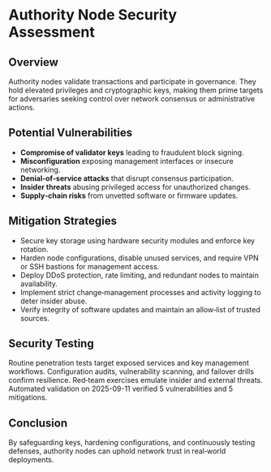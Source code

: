 # Authority Node Security Assessment

## Overview
Authority nodes validate transactions and participate in governance. They hold elevated privileges and cryptographic keys, making them prime targets for adversaries seeking control over network consensus or administrative actions.

## Potential Vulnerabilities
- **Compromise of validator keys** leading to fraudulent block signing.
- **Misconfiguration** exposing management interfaces or insecure networking.
- **Denial‑of‑service attacks** that disrupt consensus participation.
- **Insider threats** abusing privileged access for unauthorized changes.
- **Supply‑chain risks** from unvetted software or firmware updates.

## Mitigation Strategies
- Secure key storage using hardware security modules and enforce key rotation.
- Harden node configurations, disable unused services, and require VPN or SSH bastions for management access.
- Deploy DDoS protection, rate limiting, and redundant nodes to maintain availability.
- Implement strict change‑management processes and activity logging to deter insider abuse.
- Verify integrity of software updates and maintain an allow‑list of trusted sources.

## Security Testing
Routine penetration tests target exposed services and key management workflows. Configuration audits, vulnerability scanning, and failover drills confirm resilience. Red‑team exercises emulate insider and external threats.
Automated validation on 2025-09-11 verified 5 vulnerabilities and 5 mitigations.

## Conclusion
By safeguarding keys, hardening configurations, and continuously testing defenses, authority nodes can uphold network trust in real‑world deployments.
